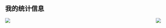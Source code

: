 ## 我的统计信息
<!--
**NanaGlutamate/NanaGlutamate** is a ✨ _special_ ✨ repository because its `README.md` (this file) appears on your GitHub profile.

Here are some ideas to get you started:

- 🔭 I’m currently working on ...
- 🌱 I’m currently learning ...
- 👯 I’m looking to collaborate on ...
- 🤔 I’m looking for help with ...
- 💬 Ask me about ...
- 📫 How to reach me: ...
- 😄 Pronouns: ...
- ⚡ Fun fact: ...
-->
<img align="left" src="https://github-readme-stats.vercel.app/api?username=NanaGlutamate&show_icons=true&theme=tokyonight" />
 
<img align="right" src="https://github-readme-stats.vercel.app/api/top-langs/?username=NanaGlutamate&&exclude_repo=NanaGlutamate.github.io&theme=tokyonight" />
  
